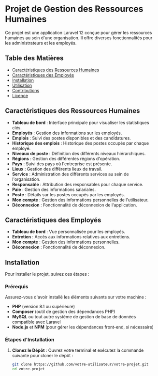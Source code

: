 # Projet de Gestion des Ressources Humaines

Ce projet est une application Laravel 12 conçue pour gérer les ressources humaines au sein d'une organisation. Il offre diverses fonctionnalités pour les administrateurs et les employés.

## Table des Matières

- [Caractéristiques des Ressources Humaines](#caractéristiques-des-ressources-humaines)
- [Caractéristiques des Employés](#caractéristiques-des-employés)
- [Installation](#installation)
- [Utilisation](#utilisation)
- [Contributions](#contributions)
- [Licence](#licence)

## Caractéristiques des Ressources Humaines

- **Tableau de bord** : Interface principale pour visualiser les statistiques clés.
- **Employés** : Gestion des informations sur les employés.
- **Emplois** : Suivi des postes disponibles et des candidatures.
- **Historique des emplois** : Historique des postes occupés par chaque employé.
- **Niveaux de poste** : Définition des différents niveaux hiérarchiques.
- **Régions** : Gestion des différentes régions d'opération.
- **Pays** : Suivi des pays où l'entreprise est présente.
- **Lieux** : Gestion des différents lieux de travail.
- **Service** : Administration des différents services au sein de l'organisation.
- **Responsable** : Attribution des responsables pour chaque service.
- **Paie** : Gestion des informations salariales.
- **Poste** : Détails sur les postes occupés par les employés.
- **Mon compte** : Gestion des informations personnelles de l'utilisateur.
- **Déconnexion** : Fonctionnalité de déconnexion de l'application.

## Caractéristiques des Employés

- **Tableau de bord** : Vue personnalisée pour les employés.
- **Entretien** : Accès aux informations relatives aux entretiens.
- **Mon compte** : Gestion des informations personnelles.
- **Déconnexion** : Fonctionnalité de déconnexion.

## Installation

Pour installer le projet, suivez ces étapes :

### Prérequis

Assurez-vous d'avoir installé les éléments suivants sur votre machine :

- **PHP** (version 8.1 ou supérieure)
- **Composer** (outil de gestion des dépendances PHP)
- **MySQL** ou tout autre système de gestion de base de données compatible avec Laravel
- **Node.js** et **NPM** (pour gérer les dépendances front-end, si nécessaire)

### Étapes d'Installation

1. **Clonez le Dépôt** :
   Ouvrez votre terminal et exécutez la commande suivante pour cloner le dépôt :
   ```bash
   git clone https://github.com/votre-utilisateur/votre-projet.git
   cd votre-projet

